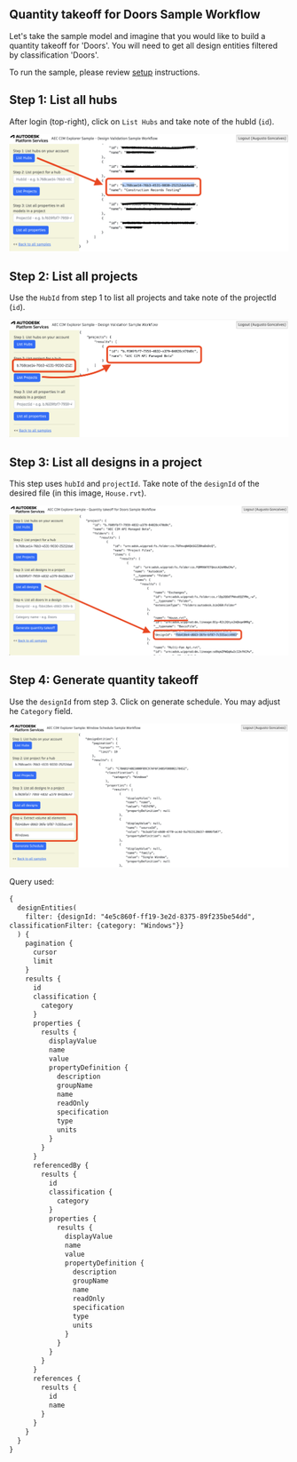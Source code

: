 ## Quantity takeoff for Doors Sample Workflow

Let's take the sample model and imagine that you would like to build a quantity takeoff for 'Doors'. You will need to get all design entities filtered by classification 'Doors'. 

To run the sample, please review [setup](./README.md#SETUP) instructions.

## Step 1: List all hubs

After login (top-right), click on `List Hubs` and take note of the hubId (`id`).

![Step 1](./images/hubs.png)

## Step 2: List all projects

Use the `HubId` from step 1 to list all projects and take note of the projectId (`id`).

![Step 2](./images/projects.png)

## Step 3: List all designs in a project

This step uses `hubId` and `projectId`. Take note of the `designId` of the desired file (in this image, `House.rvt`).

![Step 3](./images/designs.png)

## Step 4: Generate quantity takeoff

Use the `designId` from step 3. Click on generate schedule. You may adjust he `Category` field.

![Step 3](./images/schedule.png)

Query used:

```
{
  designEntities(
    filter: {designId: "4e5c860f-ff19-3e2d-8375-89f235be54dd", classificationFilter: {category: "Windows"}}
  ) {
    pagination {
      cursor
      limit
    }
    results {
      id
      classification {
        category
      }
      properties {
        results {
          displayValue
          name
          value
          propertyDefinition {
            description
            groupName
            name
            readOnly
            specification
            type
            units
          }
        }
      }
      referencedBy {
        results {
          id
          classification {
            category
          }
          properties {
            results {
              displayValue
              name
              value
              propertyDefinition {
                description
                groupName
                name
                readOnly
                specification
                type
                units
              }
            }
          }
        }
      }
      references {
        results {
          id
          name
        }
      }
    }
  }
}
```

